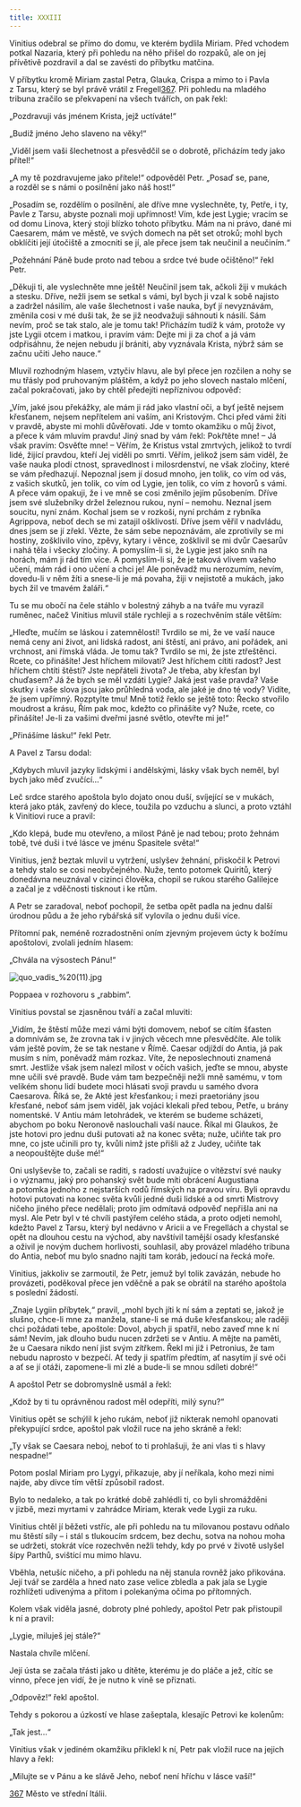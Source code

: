 ```yaml
---
title: XXXIII
---
```


Vinitius odebral se přímo do domu, ve kterém bydlila Miriam. Před vchodem potkal Nazaria, který při pohledu na něho přišel do rozpaků, ale on jej přívětivě pozdravil a dal se zavésti do příbytku matčina.

V příbytku kromě Miriam zastal Petra, Glauka, Crispa a mimo to i Pavla z Tarsu, který se byl právě vrátil z Fregell[367](#footnote-19288-367). Při pohledu na mladého tribuna zračilo se překvapení na všech tvářích, on pak řekl:

„Pozdravuji vás jménem Krista, jejž uctíváte!“

„Budiž jméno Jeho slaveno na věky!“

„Viděl jsem vaši šlechetnost a přesvědčil se o dobrotě, přicházím tedy jako přítel!“

„A my tě pozdravujeme jako přítele!“ odpověděl Petr. „Posaď se, pane, a rozděl se s námi o posilnění jako náš host!“

„Posadím se, rozdělím o posilnění, ale dříve mne vyslechněte, ty, Petře, i ty, Pavle z Tarsu, abyste poznali moji upřímnost! Vím, kde jest Lygie; vracím se od domu Linova, který stojí blízko tohoto příbytku. Mám na ni právo, dané mi Caesarem, mám ve městě, ve svých domech na pět set otroků; mohl bych obklíčiti její útočiště a zmocniti se jí, ale přece jsem tak neučinil a neučiním.“

„Požehnání Páně bude proto nad tebou a srdce tvé bude očiš­těno!“ řekl Petr.

„Děkuji ti, ale vyslechněte mne ještě! Neučinil jsem tak, ačkoli žiji v mukách a stesku. Dříve, nežli jsem se setkal s vámi, byl bych ji vzal k sobě najisto a zadržel násilím, ale vaše šlechetnost i vaše nauka, byť jí nevyznávám, změnila cosi v mé duši tak, že se již neodvažuji sáhnouti k násilí. Sám nevím, proč se tak stalo, ale je tomu tak! Přicházím tudíž k vám, protože vy jste Lygii otcem i matkou, i pravím vám: Dejte mi ji za choť a já vám odpřisáhnu, že nejen nebudu jí brániti, aby vyznávala Krista, nýbrž sám se začnu učiti Jeho nauce.“

Mluvil rozhodným hlasem, vztyčiv hlavu, ale byl přece jen rozčilen a nohy se mu třásly pod pruhovaným pláštěm, a když po jeho slovech nastalo mlčení, začal pokračovati, jako by chtěl předejíti nepříznivou odpověď:

„Vím, jaké jsou překážky, ale mám ji rád jako vlastní oči, a byť ještě nejsem křesťanem, nejsem nepřítelem ani vaším, ani Kristovým. Chci před vámi žíti v pravdě, abyste mi mohli důvěřovati. Jde v tomto okamžiku o můj život, a přece k vám mluvím pravdu! Jiný snad by vám řekl: Pokřtěte mne! – Já však pravím: Osvěťte mne! – Věřím, že Kristus vstal zmrtvých, jelikož to tvrdí lidé, žijící pravdou, kteří Jej viděli po smrti. Věřím, jelikož jsem sám viděl, že vaše nauka plodí ctnost, spravedlnost i milosrdenství, ne však zločiny, které se vám předhazují. Nepoznal jsem jí dosud mnoho, jen tolik, co vím od vás, z vašich skutků, jen tolik, co vím od Lygie, jen tolik, co vím z hovorů s vámi. A přece vám opakuji, že i ve mně se cosi změnilo jejím působením. Dříve jsem své služebníky držel železnou rukou, nyní – nemohu. Neznal jsem soucitu, nyní znám. Kochal jsem se v rozkoši, nyní prchám z rybníka Agrippova, neboť dech se mi zatajil ošklivostí. Dříve jsem věřil v nadvládu, dnes jsem se jí zřekl. Vězte, že sám sebe nepoznávám, ale zprotivily se mi hostiny, zošklivilo víno, zpěvy, kytary i věnce, zošklivil se mi dvůr Caesarův i nahá těla i všecky zločiny. A pomyslím-li si, že Lygie jest jako sníh na horách, mám ji rád tím více. A pomyslím-li si, že je taková vlivem vašeho učení, mám rád i ono učení a chci je! Ale poněvadž mu nerozumím, nevím, dovedu-li v něm žíti a snese-li je má povaha, žiji v nejistotě a mukách, jako bych žil ve tmavém žaláři.“

Tu se mu obočí na čele stáhlo v bolestný záhyb a na tváře mu vyrazil ruměnec, načež Vinitius mluvil stále rychleji a s rozechvěním stále větším:

„Hleďte, mučím se láskou i zatemnělostí! Tvrdilo se mi, že ve vaší nauce nemá ceny ani život, ani lidská radost, ani štěstí, ani právo, ani pořádek, ani vrchnost, ani římská vláda. Je tomu tak? Tvrdilo se mi, že jste ztřeštěnci. Rcete, co přinášíte! Jest hříchem milovati? Jest hříchem cítiti radost? Jest hříchem chtíti štěstí? Jste nepřáteli života? Je třeba, aby křesťan byl chuďasem? Já že bych se měl vzdáti Lygie? Jaká jest vaše pravda? Vaše skutky i vaše slova jsou jako průhledná voda, ale jaké je dno té vody? Vidíte, že jsem upřímný. Rozptylte tmu! Mně totiž řeklo se ještě toto: Řecko stvořilo moudrost a krásu, Řím pak moc, kdežto co přinášíte vy? Nuže, rcete, co přinášíte! Je-li za vašimi dveřmi jasné světlo, otevřte mi je!“

„Přinášíme lásku!“ řekl Petr.

A Pavel z Tarsu dodal:

„Kdybych mluvil jazyky lidskými i andělskými, lásky však bych neměl, byl bych jako měď zvučící…“

Leč srdce starého apoštola bylo dojato onou duší, svíjející se v mukách, která jako pták, zavřený do klece, toužila po vzduchu a slunci, a proto vztáhl k Vinitiovi ruce a pravil:

„Kdo klepá, bude mu otevřeno, a milost Páně je nad tebou; proto žehnám tobě, tvé duši i tvé lásce ve jménu Spasitele světa!“

Vinitius, jenž beztak mluvil u vytržení, uslyšev žehnání, přiskočil k Petrovi a tehdy stalo se cosi neobyčejného. Nuže, tento potomek Quiritů, který donedávna neuznával v cizinci člověka, chopil se rukou starého Galilejce a začal je z vděčnosti tisknout i ke rtům.

A Petr se zaradoval, neboť pochopil, že setba opět padla na jednu další úrodnou půdu a že jeho rybářská síť vylovila o jednu duši více.

Přítomní pak, neméně rozradostněni oním zjevným projevem úcty k božímu apoštolovi, zvolali jedním hlasem:

„Chvála na výsostech Pánu!“

  

![quo_vadis_%20(11).jpg](../Images/quo_vadis_%20%2811%29_fmt.jpeg)

Poppaea v rozhovoru s „rabbim“.

Vinitius povstal se zjasněnou tváří a začal mluviti:

„Vidím, že štěstí může mezi vámi býti domovem, neboť se cítím šťasten a domnívám se, že zrovna tak i v jiných věcech mne přesvědčíte. Ale tolik vám ještě povím, že se tak nestane v Římě. Caesar odjíždí do Antia, já pak musím s ním, poněvadž mám rozkaz. Víte, že neposlechnouti znamená smrt. Jestliže však jsem nalezl milost v očích vašich, jeďte se mnou, abyste mne učili své pravdě. Bude vám tam bezpečněji nežli mně samému, v tom velikém shonu lidí budete moci hlásati svoji pravdu u samého dvora Caesarova. Říká se, že Akté jest křesťankou; i mezi praetoriány jsou křesťané, neboť sám jsem viděl, jak vojáci klekali před tebou, Petře, u brány nomentské. V Antiu mám letohrádek, ve kterém se budeme scházeti, abychom po boku Neronově naslouchali vaší nauce. Říkal mi Glaukos, že jste hotovi pro jednu duši putovati až na konec světa; nuže, učiňte tak pro mne, co jste učinili pro ty, kvůli nimž jste přišli až z Judey, učiňte tak a neopouštějte duše mé!“

Oni uslyševše to, začali se raditi, s radostí uvažujíce o vítězství své nauky i o významu, jaký pro pohanský svět bude míti obrácení Augustiana a potomka jednoho z nejstarších rodů římských na pravou víru. Byli opravdu hotovi putovati na konec světa kvůli jedné duši lidské a od smrti Mistrovy ničeho jiného přece nedělali; proto jim odmítavá odpověď nepřišla ani na mysl. Ale Petr byl v té chvíli pastýřem celého stáda, a proto odjeti nemohl, kdežto Pavel z Tarsu, který byl nedávno v Aricii a ve Fregellách a chystal se opět na dlouhou cestu na východ, aby navštívil tamější osady křesťanské a oživil je novým duchem horlivosti, souhlasil, aby provázel mladého tribuna do Antia, neboť mu bylo snadno najíti tam koráb, jedoucí na řecká moře.

Vinitius, jakkoliv se zarmoutil, že Petr, jemuž byl tolik zavázán, nebude ho provázeti, poděkoval přece jen vděčně a pak se obrátil na starého apoštola s poslední žádostí.

„Znaje Lygiin příbytek,“ pravil, „mohl bych jíti k ní sám a zeptati se, jakož je slušno, chce-li mne za manžela, stane-li se má duše křesťanskou; ale raději chci požádati tebe, apoštole: Dovol, abych ji spatřil, nebo zaveď mne k ní sám! Nevím, jak dlouho budu nucen zdržeti se v Antiu. A mějte na paměti, že u Caesara nikdo není jist svým zítřkem. Řekl mi již i Petronius, že tam nebudu naprosto v bezpečí. Ať tedy ji spatřím předtím, ať nasytím jí své oči a ať se jí otáži, zapomene-li mi zlé a bude-li se mnou sdíleti dobré!“

A apoštol Petr se dobromyslně usmál a řekl:

„Kdož by ti tu oprávněnou radost měl odepříti, milý synu?“

Vinitius opět se schýlil k jeho rukám, neboť již nikterak nemohl opanovati překypující srdce, apoštol pak vložil ruce na jeho skráně a řekl:

„Ty však se Caesara neboj, neboť to ti prohlašuji, že ani vlas ti s hlavy nespadne!“

Potom poslal Miriam pro Lygyi, přikazuje, aby jí neříkala, koho mezi nimi najde, aby dívce tím větší způsobil radost.

Bylo to nedaleko, a tak po krátké době zahlédli ti, co byli shro­mážděni v jizbě, mezi myrtami v zahrádce Miriam, kterak vede Lygii za ruku.

Vinitius chtěl jí běžeti vstříc, ale při pohledu na tu milovanou postavu odňalo mu štěstí síly – i stál s tlukoucím srdcem, bez dechu, sotva na nohou moha se udržeti, stokrát více rozechvěn nežli tehdy, kdy po prvé v životě uslyšel šípy Parthů, svištící mu mimo hlavu.

Vběhla, netušíc ničeho, a při pohledu na něj stanula rovněž jako přikována. Její tvář se zarděla a hned nato zase velice zbledla a pak jala se Lygie rozhlížeti udivenýma a přitom i polekanýma očima po přítomných.

Kolem však viděla jasné, dobroty plné pohledy, apoštol Petr pak přistoupil k ní a pravil:

„Lygie, miluješ jej stále?“

Nastala chvíle mlčení.

Její ústa se začala třásti jako u dítěte, kterému je do pláče a jež, cítíc se vinno, přece jen vidí, že je nutno k vině se přiznati.

„Odpověz!“ řekl apoštol.

Tehdy s pokorou a úzkostí ve hlase zašeptala, klesajíc Petrovi ke kolenům:

„Tak jest…“

Vinitius však v jediném okamžiku přiklekl k ní, Petr pak vložil ruce na jejich hlavy a řekl:

„Milujte se v Pánu a ke slávě Jeho, neboť není hříchu v lásce vaší!“

[367](#footnote-19288-367-backlink) Město ve střední Itálii.
